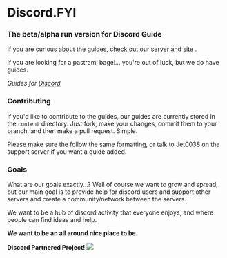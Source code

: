 # Discord.FYI #
### The beta/alpha run version for Discord Guide #

If you are curious about the guides, check out our [server](https://discord.gg/guide) and [site](https://discordguide.us) .

If you are looking for a pastrami bagel... you're out of luck, but we do have guides.

*Guides for [Discord](https://discordapp.com)*

### Contributing

If you'd like to contribute to the guides, our guides are currently stored in the
`content` directory. Just fork, make your changes, commit them to your branch,
and then make a pull request. Simple. 

Please make sure the follow the same formatting, or talk to Jet0038 on the support server if you want a guide added.

### Goals

What are our goals exactly...?
Well of course we want to grow and spread, but our main goal is to provide help for discord users and support other servers and create a community/network between the servers. 

We want to be a hub of discord activity that everyone enjoys, and where people can find ideas and help.

**We want to be an all around nice place to be.**

**Discord Partnered Project!**
![](https://cdn.discordapp.com/attachments/268982781739139082/286197813564538890/Asset_1.png)
